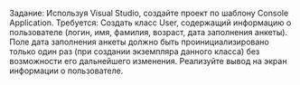 Задание:
Используя Visual Studio, создайте проект по шаблону Console Application.
Требуется:
Создать класс User, содержащий информацию о пользователе (логин, имя, фамилия, возраст, дата
заполнения анкеты). Поле дата заполнения анкеты должно быть проинициализировано только один раз
(при создании экземпляра данного класса) без возможности его дальнейшего изменения.
Реализуйте вывод на экран информации о пользователе.
